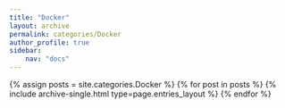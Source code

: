 ```yaml
---
title: "Docker"
layout: archive
permalink: categories/Docker
author_profile: true
sidebar:
    nav: "docs"
---
```



{% assign posts = site.categories.Docker %}
{% for post in posts %} {% include archive-single.html type=page.entries_layout %} {% endfor %}
